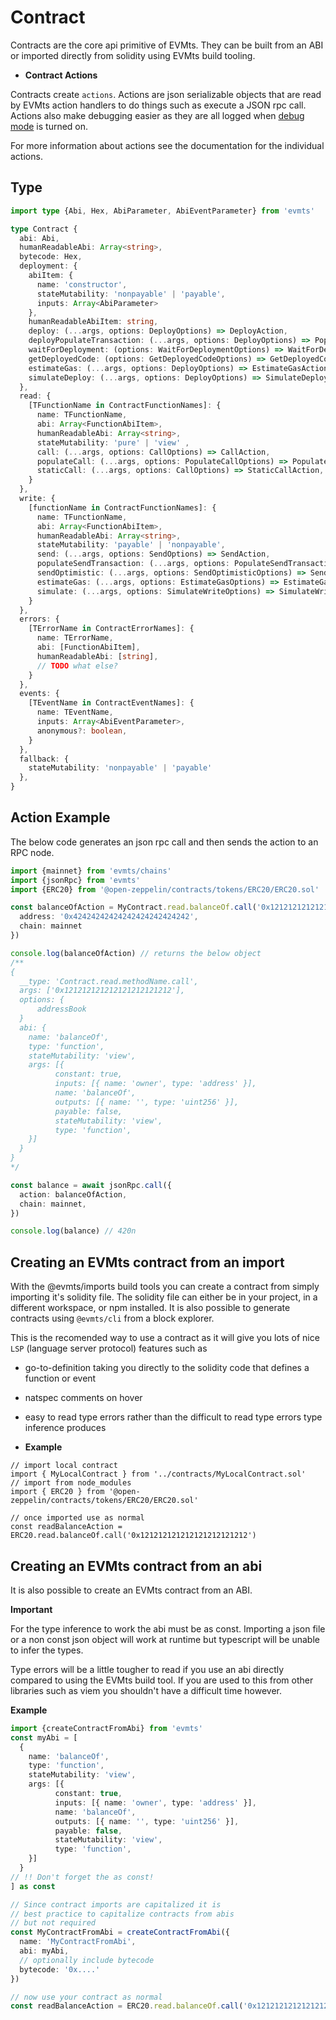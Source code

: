 # Contract

Contracts are the core api primitive of EVMts. They can be built from an ABI or imported directly from solidity using EVMts build tooling.

- **Contract Actions**

Contracts create `actions`. Actions are json serializable objects that are read by EVMts action handlers to do things such as execute a JSON rpc call. Actions also make debugging easier as they are all logged when [debug mode](../todo.md) is turned on.

For more information about actions see the documentation for the individual actions.

## Type

```typescript
import type {Abi, Hex, AbiParameter, AbiEventParameter} from 'evmts'

type Contract {
  abi: Abi,
  humanReadableAbi: Array<string>,
  bytecode: Hex,
  deployment: {
    abiItem: {
      name: 'constructor',
      stateMutability: 'nonpayable' | 'payable',
      inputs: Array<AbiParameter>
    },
    humanReadableAbiItem: string,
    deploy: (...args, options: DeployOptions) => DeployAction,
    deployPopulateTransaction: (...args, options: DeployOptions) => PopulateDeploymentAction,
    waitForDeployment: (options: WaitForDeploymentOptions) => WaitForDeploymentListener,
    getDeployedCode: (options: GetDeployedCodeOptions) => GetDeployedCodeAction,
    estimateGas: (...args, options: DeployOptions) => EstimateGasAction,
    simulateDeploy: (...args, options: DeployOptions) => SimulateDeployAction,
  },
  read: {
    [TFunctionName in ContractFunctionNames]: {
      name: TFunctionName,
      abi: Array<FunctionAbiItem>,
      humanReadableAbi: Array<string>,
      stateMutability: 'pure' | 'view' ,
      call: (...args, options: CallOptions) => CallAction,
      populateCall: (...args, options: PopulateCallOptions) => PopulateCallAction,
      staticCall: (...args, options: CallOptions) => StaticCallAction,
    }
  },
  write: {
    [functionName in ContractFunctionNames]: {
      name: TFunctionName,
      abi: Array<FunctionAbiItem>,
      humanReadableAbi: Array<string>,
      stateMutability: 'payable' | 'nonpayable',
      send: (...args, options: SendOptions) => SendAction,
      populateSendTransaction: (...args, options: PopulateSendTransaction) => PopulateSendTransactionAction,
      sendOptimistic: (...args, options: SendOptimisticOptions) => SendOptimisticAction,
      estimateGas: (...args, options: EstimateGasOptions) => EstimateGasAction,
      simulate: (...args, options: SimulateWriteOptions) => SimulateWriteActions,
    }
  },
  errors: {
    [TErrorName in ContractErrorNames]: {
      name: TErrorName,
      abi: [FunctionAbiItem],
      humanReadableAbi: [string],
      // TODO what else?
    }
  },
  events: {
    [TEventName in ContractEventNames]: {
      name: TEventName,
      inputs: Array<AbiEventParameter>,
      anonymous?: boolean,
    }
  },
  fallback: {
    stateMutability: 'nonpayable' | 'payable'
  },
}
```

## Action Example

The below code generates an json rpc call and then sends the action to an RPC node.

```typescript
import {mainnet} from 'evmts/chains'
import {jsonRpc} from 'evmts'
import {ERC20} from '@open-zeppelin/contracts/tokens/ERC20/ERC20.sol'

const balanceOfAction = MyContract.read.balanceOf.call('0x121212121212121212121212', {
  address: '0x42424242424242424242424242', 
  chain: mainnet
})

console.log(balanceOfAction) // returns the below object
/**
{ 
  __type: 'Contract.read.methodName.call',
  args: ['0x121212121212121212121212'],
  options: {
      addressBook
  }
  abi: {
    name: 'balanceOf',
    type: 'function',
    stateMutability: 'view',
    args: [{
		  constant: true,
		  inputs: [{ name: 'owner', type: 'address' }],
		  name: 'balanceOf',
		  outputs: [{ name: '', type: 'uint256' }],
		  payable: false,
		  stateMutability: 'view',
		  type: 'function',
    }]
  }
}
*/

const balance = await jsonRpc.call({
  action: balanceOfAction,
  chain: mainnet,
})

console.log(balance) // 420n
```

## Creating an EVMts contract from an import

With the @evmts/imports build tools you can create a contract from simply importing it's solidity file. The solidity file can either be in your project, in a different workspace, or npm installed. It is also possible to generate contracts using `@evmts/cli` from a block explorer.

This is the recomended way to use a contract as it will give you lots of nice `LSP` (language server protocol) features such as
- go-to-definition taking you directly to the solidity code that defines a function or event
- natspec comments on hover
- easy to read type errors rather than the difficult to read type errors type inference produces

- **Example**

```
// import local contract
import { MyLocalContract } from '../contracts/MyLocalContract.sol'
// import from node_modules
import { ERC20 } from '@open-zeppelin/contracts/tokens/ERC20/ERC20.sol'

// once imported use as normal
const readBalanceAction = ERC20.read.balanceOf.call('0x121212121212121212121212')
```

## Creating an EVMts contract from an abi

It is also possible to create an EVMts contract from an ABI. 

**Important**

For the type inference to work the abi must be as const. Importing a json file or a non const json object will work at runtime but typescript will be unable to infer the types.

Type errors will be a little tougher to read if you use an abi directly compared to using the EVMts build tool. If you are used to this from other libraries such as viem you shouldn't have a difficult time however.

**Example**

```typescript
import {createContractFromAbi} from 'evmts'
const myAbi = [
  {
    name: 'balanceOf',
    type: 'function',
    stateMutability: 'view',
    args: [{
		  constant: true,
		  inputs: [{ name: 'owner', type: 'address' }],
		  name: 'balanceOf',
		  outputs: [{ name: '', type: 'uint256' }],
		  payable: false,
		  stateMutability: 'view',
		  type: 'function',
    }]
  }
// !! Don't forget the as const!
] as const

// Since contract imports are capitalized it is
// best practice to capitalize contracts from abis
// but not required
const MyContractFromAbi = createContractFromAbi({
  name: 'MyContractFromAbi',
  abi: myAbi,
  // optionally include bytecode
  bytecode: '0x....'
})

// now use your contract as normal
const readBalanceAction = ERC20.read.balanceOf.call('0x121212121212121212121212')
```

